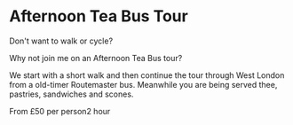 # Afternoon Tea Bus Tour

<span class="lead">Don't want to walk or cycle?</span>

Why not join me on an Afternoon Tea Bus tour?

We start with a short walk and then continue the tour through West London from
a old-timer Routemaster bus. Meanwhile you are being served thee, pastries,
sandwiches and scones.

From <span class="price">£50 per person</span><span class="duration">2 hour</span>
